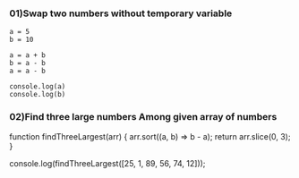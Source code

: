 
### 01)Swap two numbers without temporary variable

~~~
a = 5
b = 10

a = a + b   
b = a - b   
a = a - b   

console.log(a)  
console.log(b)  
~~~


### 02)Find three large numbers Among given array of numbers

function findThreeLargest(arr) {
    arr.sort((a, b) => b - a); 
    return arr.slice(0, 3);    
}

console.log(findThreeLargest([25, 1, 89, 56, 74, 12])); 



